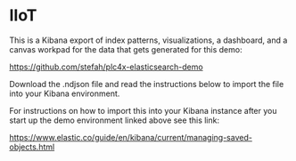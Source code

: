 # IIoT

This is a Kibana export of index patterns, visualizations, a dashboard, and a canvas workpad for the data that gets generated for this demo:

https://github.com/stefah/plc4x-elasticsearch-demo

Download the .ndjson file and read the instructions below to import the file into your Kibana environment.

For instructions on how to import this into your Kibana instance after you start up the demo environment linked above see this link:

https://www.elastic.co/guide/en/kibana/current/managing-saved-objects.html
